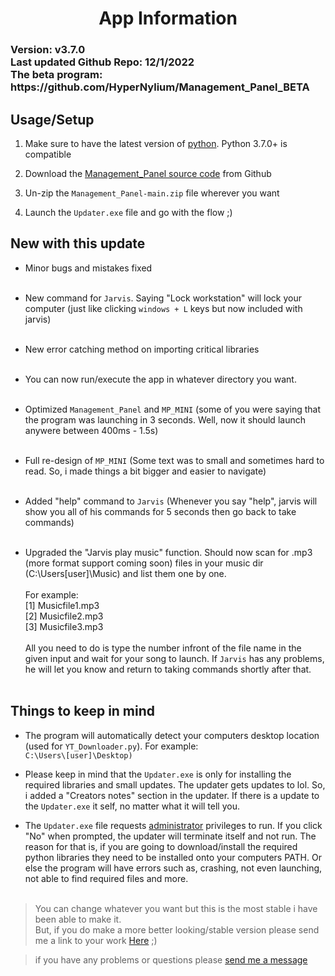 


<h1 align="center">App Information</h1>

<h3>
Version: v3.7.0<br>
Last updated Github Repo: 12/1/2022<br>
The beta program: https://github.com/HyperNylium/Management_Panel_BETA
</h3>

## Usage/Setup

1. Make sure to have the latest version of [python](https://www.python.org/downloads/). Python 3.7.0+ is compatible

2. Download the [Management_Panel source code](https://github.com/HyperNylium/Management_Panel/archive/refs/heads/main.zip) from Github

3. Un-zip the `Management_Panel-main.zip` file wherever you want

4. Launch the `Updater.exe` file and go with the flow ;)


## New with this update
- Minor bugs and mistakes fixed<br><br>

- New command for `Jarvis`. Saying "Lock workstation" will lock your computer (just like clicking `windows + L` keys but now included with jarvis)<br><br>

- New error catching method on importing critical libraries<br><br>

- You can now run/execute the app in whatever directory you want.<br><br>

- Optimized `Management_Panel` and `MP_MINI` (some of you were saying that the program was launching in 3 seconds. Well, now it should launch anywere between 400ms - 1.5s)<br><br>

- Full re-design of `MP_MINI` (Some text was to small and sometimes hard to read. So, i made things a bit bigger and easier to navigate)<br><br>

- Added "help" command to `Jarvis` (Whenever you say "help", jarvis will show you all of his commands for 5 seconds then go back to take commands)<br><br>

- Upgraded the "Jarvis play music" function. Should now scan for .mp3 (more format support coming soon) files in your music dir (C:\Users\[user]\Music) and list them one by one.<br><br>
  For example:<br>
    [1] Musicfile1.mp3<br>
    [2] Musicfile2.mp3<br>
    [3] Musicfile3.mp3<br><br>
    All you need to do is type the number infront of the file name in the given input and wait for your song to launch. If `Jarvis` has any problems, he will let you know and return to taking commands shortly after that.<br><br>


## Things to keep in mind
- The program will automatically detect your computers desktop location (used for `YT_Downloader.py`). For example:<br>`C:\Users\[user]\Desktop)`



- Please keep in mind that the `Updater.exe` is only for installing the required libraries and small updates. The updater gets updates to lol. So, i added a "Creators notes" section in the updater. If there is a update to the `Updater.exe` it self, no matter what it will tell you.

- The `Updater.exe` file requests [administrator](https://www.digitalcitizen.life/run-as-admin-windows-11/#ftoc-heading-5) privileges to run. If you click "No" when prompted, the updater will terminate itself and not run. The reason for that is, if you are going to download/install the required python libraries they need to be installed onto your computers PATH. Or else the program will have errors such as, crashing, not even launching, not able to find required files and more.<br><br>

> You can change whatever you want but this is the most stable i have been able to make it.<br>But, if you do make a more better looking/stable version please send me a link to your work [Here](http://www.hypernylium.com/en-en/customer-support/) ;)

> if you have any problems or questions please [send me a message](http://www.hypernylium.com/en-en/customer-support/)
